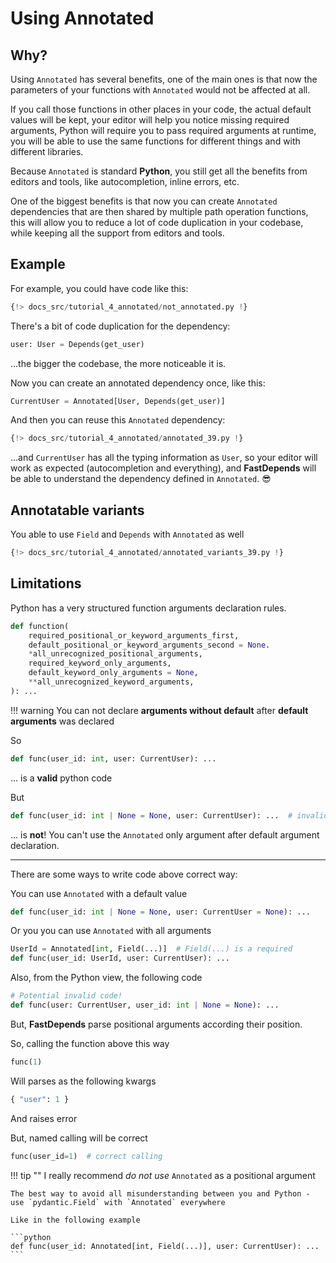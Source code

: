 # Using Annotated

## Why?

Using `Annotated` has several benefits, one of the main ones is that now the parameters of your functions with `Annotated` would not be affected at all.

If you call those functions in other places in your code, the actual default values will be kept, your editor will help you notice missing required arguments, Python will require you to pass required arguments at runtime, you will be able to use the same functions for different things and with different libraries.

Because `Annotated` is standard **Python**, you still get all the benefits from editors and tools, like autocompletion, inline errors, etc.

One of the biggest benefits is that now you can create `Annotated` dependencies that are then shared by multiple path operation functions, this will allow you to reduce a lot of code duplication in your codebase, while keeping all the support from editors and tools.

## Example

For example, you could have code like this:

```python linenums="1" hl_lines="12 16"
{!> docs_src/tutorial_4_annotated/not_annotated.py !}
```

There's a bit of code duplication for the dependency:
```python
user: User = Depends(get_user)
```

...the bigger the codebase, the more noticeable it is.

Now you can create an annotated dependency once, like this:

```python
CurrentUser = Annotated[User, Depends(get_user)]
```

And then you can reuse this `Annotated` dependency:

```python linenums="1" hl_lines="11 14 18"
{!> docs_src/tutorial_4_annotated/annotated_39.py !}
```

...and `CurrentUser` has all the typing information as `User`, so your editor will work as expected (autocompletion and everything), and **FastDepends** will be able to understand the dependency defined in `Annotated`. :sunglasses:

## Annotatable variants

You able to use `Field` and `Depends` with `Annotated` as well

```python linenums="1"
{!> docs_src/tutorial_4_annotated/annotated_variants_39.py !}
```

## Limitations

Python has a very structured function arguments declaration rules.

```python
def function(
    required_positional_or_keyword_arguments_first,
    default_positional_or_keyword_arguments_second = None.
    *all_unrecognized_positional_arguments,
    required_keyword_only_arguments,
    default_keyword_only_arguments = None,
    **all_unrecognized_keyword_arguments,
): ...
```

!!! warning
    You can not declare **arguments without default** after **default arguments** was declared

So

```python
def func(user_id: int, user: CurrentUser): ...
```

... is a **valid** python code

But
```python
def func(user_id: int | None = None, user: CurrentUser): ...  # invalid code!
```

... is **not**! You can't use the `Annotated` only argument after default argument declaration.

---

There are some ways to write code above correct way:

You can use `Annotated` with a default value

```python
def func(user_id: int | None = None, user: CurrentUser = None): ...
```

Or you you can use `Annotated` with all arguments

```python
UserId = Annotated[int, Field(...)]  # Field(...) is a required
def func(user_id: UserId, user: CurrentUser): ...
```

Also, from the Python view, the following code

```python
# Potential invalid code!
def func(user: CurrentUser, user_id: int | None = None): ...
```

But, **FastDepends** parse positional arguments according their position.

So, calling the function above this way
```python
func(1)
```

Will parses as the following kwargs
```python
{ "user": 1 }
```
And raises error

But, named calling will be correct
```python
func(user_id=1)  # correct calling
```

!!! tip ""
    I really recommend *do not use* `Annotated` as a positional argument

    The best way to avoid all misunderstanding between you and Python - use `pydantic.Field` with `Annotated` everywhere

    Like in the following example

    ```python
    def func(user_id: Annotated[int, Field(...)], user: CurrentUser): ...
    ```
